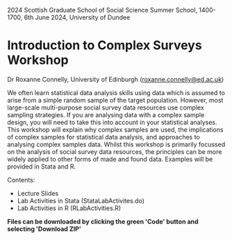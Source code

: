 2024 Scottish Graduate School of Social Science Summer School, 1400-1700, 6th June 2024, University of Dundee
# Introduction to Complex Surveys Workshop
Dr Roxanne Connelly, University of Edinburgh (roxanne.connelly@ed.ac.uk)


We often learn statistical data analysis skills using data which is assumed to arise from a simple random sample of the target population. However, most large-scale multi-purpose social survey data resources use complex sampling strategies. If you are analysing data with a complex sample design, you will need to take this into account in your statistical analyses. This workshop will explain why complex samples are used, the implications of complex samples for statistical data analysis, and approaches to analysing complex samples data. Whilst this workshop is primarily focussed on the analysis of social survey data resources, the principles can be more widely applied to other forms of made and found data. Examples will be provided in Stata and R.

Contents:
- Lecture Slides
- Lab Activities in Stata (StataLabActivites.do)
- Lab Activities in R (RLabActivities.R)

**Files can be downloaded by clicking the green 'Code' button and selecting 'Download ZIP'**
